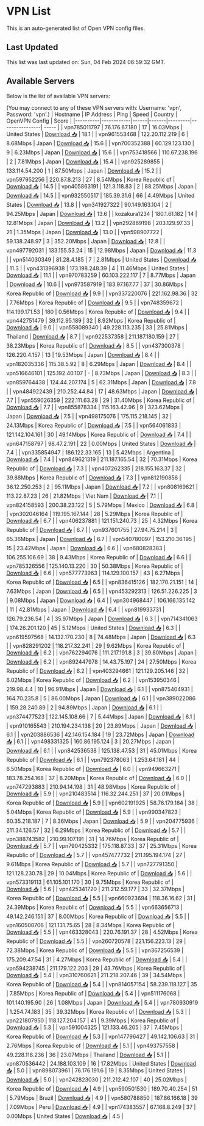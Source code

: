 # VPN List

This is an auto-generated list of Open VPN config files.

## Last Updated

This list was last updated on: Sun, 04 Feb 2024 06:59:32 GMT.

## Available Servers

Below is the list of available VPN servers:

(You may connect to any of these VPN servers with: Username: 'vpn', Password: 'vpn'.)
| Hostname | IP Address | Ping | Speed | Country | OpenVPN Config | Score |
|----------|------------|------|-------|---------|----------------| ----- |
| vpn785011797 | 76.176.67.180 | 17 | 16.03Mbps | United States | [Download 📥](./configs/server_0_US.ovpn) | 18.1 |
| vpn961553468 | 122.20.112.219 | 6 | 8.68Mbps | Japan | [Download 📥](./configs/server_1_JP.ovpn) | 15.6 |
| vpn700352388 | 60.129.123.130 | 9 | 6.23Mbps | Japan | [Download 📥](./configs/server_2_JP.ovpn) | 15.6 |
| vpn753418566 | 110.67.238.196 | 2 | 7.81Mbps | Japan | [Download 📥](./configs/server_3_JP.ovpn) | 15.4 |
| vpn925289855 | 133.114.54.200 | 1 | 87.50Mbps | Japan | [Download 📥](./configs/server_4_JP.ovpn) | 15.2 |
| vpn597952256 | 220.87.8.213 | 27 | 8.54Mbps | Korea Republic of | [Download 📥](./configs/server_5_KR.ovpn) | 14.5 |
| vpn405863191 | 121.3.118.83 | 2 | 88.25Mbps | Japan | [Download 📥](./configs/server_6_JP.ovpn) | 14.5 |
| vpn932550517 | 185.39.31.6 | 66 | 4.49Mbps | United States | [Download 📥](./configs/server_7_US.ovpn) | 13.8 |
| vpn341927322 | 90.149.163.104 | 2 | 94.25Mbps | Japan | [Download 📥](./configs/server_8_JP.ovpn) | 13.6 |
| kozakura1234 | 180.1.61.182 | 14 | 12.81Mbps | Japan | [Download 📥](./configs/server_9_JP.ovpn) | 13.2 |
| vpn292869198 | 203.129.97.33 | 21 | 1.35Mbps | Japan | [Download 📥](./configs/server_10_JP.ovpn) | 13.0 |
| vpn598907722 | 59.138.248.97 | 3 | 352.20Mbps | Japan | [Download 📥](./configs/server_11_JP.ovpn) | 12.8 |
| vpn497792031 | 133.155.53.24 | 15 | 12.98Mbps | Japan | [Download 📥](./configs/server_12_JP.ovpn) | 11.3 |
| vpn514030349 | 81.28.4.185 | 7 | 2.81Mbps | United States | [Download 📥](./configs/server_13_US.ovpn) | 11.3 |
| vpn431396938 | 173.198.248.39 | 4 | 11.46Mbps | United States | [Download 📥](./configs/server_14_US.ovpn) | 11.1 |
| vpn970783259 | 60.103.222.117 | 7 | 8.77Mbps | Japan | [Download 📥](./configs/server_15_JP.ovpn) | 10.6 |
| vpn973587919 | 183.97.167.77 | 37 | 30.86Mbps | Korea Republic of | [Download 📥](./configs/server_16_KR.ovpn) | 9.9 |
| vpn337220076 | 221.162.98.36 | 32 | 7.76Mbps | Korea Republic of | [Download 📥](./configs/server_17_KR.ovpn) | 9.5 |
| vpn748359672 | 114.199.171.53 | 180 | 0.56Mbps | Korea Republic of | [Download 📥](./configs/server_18_KR.ovpn) | 9.4 |
| vpn442751479 | 39.112.95.189 | 32 | 8.92Mbps | Korea Republic of | [Download 📥](./configs/server_19_KR.ovpn) | 9.0 |
| vpn558089340 | 49.228.113.235 | 33 | 25.81Mbps | Thailand | [Download 📥](./configs/server_20_TH.ovpn) | 8.7 |
| vpn922537358 | 211.187.180.159 | 27 | 38.23Mbps | Korea Republic of | [Download 📥](./configs/server_21_KR.ovpn) | 8.5 |
| vpn437300378 | 126.220.4.157 | 13 | 19.53Mbps | Japan | [Download 📥](./configs/server_22_JP.ovpn) | 8.4 |
| vpn182035336 | 115.38.5.92 | 8 | 6.29Mbps | Japan | [Download 📥](./configs/server_23_JP.ovpn) | 8.4 |
| vpn516646101 | 125.192.40.107 | - | 8.73Mbps | Japan | [Download 📥](./configs/server_24_JP.ovpn) | 8.3 |
| vpn859764438 | 124.44.207.174 | 5 | 62.31Mbps | Japan | [Download 📥](./configs/server_25_JP.ovpn) | 7.8 |
| vpn484922439 | 210.252.44.84 | 17 | 48.63Mbps | Japan | [Download 📥](./configs/server_26_JP.ovpn) | 7.7 |
| vpn559026359 | 222.111.63.28 | 29 | 31.40Mbps | Korea Republic of | [Download 📥](./configs/server_27_KR.ovpn) | 7.7 |
| vpn855878334 | 115.163.42.96 | 9 | 323.62Mbps | Japan | [Download 📥](./configs/server_28_JP.ovpn) | 7.5 |
| vpn498175076 | 175.115.218.145 | 32 | 24.13Mbps | Korea Republic of | [Download 📥](./configs/server_29_KR.ovpn) | 7.5 |
| vpn564061833 | 121.142.104.161 | 30 | 49.14Mbps | Korea Republic of | [Download 📥](./configs/server_30_KR.ovpn) | 7.4 |
| vpn647158797 | 98.47.2.191 | 22 | 0.00Mbps | United States | [Download 📥](./configs/server_31_US.ovpn) | 7.4 |
| vpn335854947 | 186.122.33.165 | 13 | 5.42Mbps | Argentina | [Download 📥](./configs/server_32_AR.ovpn) | 7.4 |
| vpn849621319 | 211.187.165.54 | 32 | 70.31Mbps | Korea Republic of | [Download 📥](./configs/server_33_KR.ovpn) | 7.3 |
| vpn407262335 | 218.155.163.37 | 32 | 39.88Mbps | Korea Republic of | [Download 📥](./configs/server_34_KR.ovpn) | 7.3 |
| vpn812190856 | 36.12.250.253 | 2 | 95.11Mbps | Japan | [Download 📥](./configs/server_35_JP.ovpn) | 7.2 |
| vpn808169621 | 113.22.87.23 | 26 | 21.82Mbps | Viet Nam | [Download 📥](./configs/server_36_VN.ovpn) | 7.1 |
| vpn824158593 | 200.38.23.122 | 5 | 5.79Mbps | Mexico | [Download 📥](./configs/server_37_MX.ovpn) | 6.8 |
| vpn302046164 | 119.195.167.144 | 28 | 5.29Mbps | Korea Republic of | [Download 📥](./configs/server_38_KR.ovpn) | 6.7 |
| vpn406237881 | 121.151.240.73 | 25 | 4.32Mbps | Korea Republic of | [Download 📥](./configs/server_39_KR.ovpn) | 6.7 |
| vpn937601755 | 27.94.75.214 | 3 | 65.36Mbps | Japan | [Download 📥](./configs/server_40_JP.ovpn) | 6.7 |
| vpn540780097 | 153.210.36.195 | 15 | 23.42Mbps | Japan | [Download 📥](./configs/server_41_JP.ovpn) | 6.6 |
| vpn680828383 | 106.255.106.69 | 38 | 9.43Mbps | Korea Republic of | [Download 📥](./configs/server_42_KR.ovpn) | 6.6 |
| vpn785326556 | 125.140.13.220 | 30 | 50.38Mbps | Korea Republic of | [Download 📥](./configs/server_43_KR.ovpn) | 6.6 |
| vpn577773963 | 114.129.100.157 | 43 | 6.27Mbps | Korea Republic of | [Download 📥](./configs/server_44_KR.ovpn) | 6.5 |
| vpn836415126 | 182.170.21.151 | 14 | 7.63Mbps | Japan | [Download 📥](./configs/server_45_JP.ovpn) | 6.5 |
| vpn453292313 | 126.51.226.225 | 3 | 9.08Mbps | Japan | [Download 📥](./configs/server_46_JP.ovpn) | 6.4 |
| vpn304968447 | 106.166.135.142 | 11 | 42.81Mbps | Japan | [Download 📥](./configs/server_47_JP.ovpn) | 6.4 |
| vpn819933731 | 126.79.236.54 | 4 | 35.97Mbps | Japan | [Download 📥](./configs/server_48_JP.ovpn) | 6.3 |
| vpn714341063 | 174.26.201.120 | 45 | 5.12Mbps | United States | [Download 📥](./configs/server_49_US.ovpn) | 6.3 |
| vpn619597568 | 14.132.170.230 | 8 | 74.48Mbps | Japan | [Download 📥](./configs/server_50_JP.ovpn) | 6.3 |
| vpn828291202 | 118.217.32.241 | 29 | 9.62Mbps | Korea Republic of | [Download 📥](./configs/server_51_KR.ovpn) | 6.2 |
| vpn762294076 | 111.217.191.8 | 3 | 39.80Mbps | Japan | [Download 📥](./configs/server_52_JP.ovpn) | 6.2 |
| vpn892447978 | 14.43.75.197 | 24 | 27.50Mbps | Korea Republic of | [Download 📥](./configs/server_53_KR.ovpn) | 6.2 |
| vpn403294661 | 121.129.205.146 | 32 | 6.02Mbps | Korea Republic of | [Download 📥](./configs/server_54_KR.ovpn) | 6.2 |
| vpn153950346 | 219.98.4.4 | 10 | 96.91Mbps | Japan | [Download 📥](./configs/server_55_JP.ovpn) | 6.1 |
| vpn875404931 | 164.70.235.8 | 5 | 86.00Mbps | Japan | [Download 📥](./configs/server_56_JP.ovpn) | 6.1 |
| vpn389022086 | 159.28.240.89 | 2 | 94.89Mbps | Japan | [Download 📥](./configs/server_57_JP.ovpn) | 6.1 |
| vpn374477523 | 122.145.108.66 | 7 | 5.44Mbps | Japan | [Download 📥](./configs/server_58_JP.ovpn) | 6.1 |
| vpn910165543 | 210.194.234.138 | 20 | 23.89Mbps | Japan | [Download 📥](./configs/server_59_JP.ovpn) | 6.1 |
| vpn203886536 | 42.146.154.184 | 19 | 23.72Mbps | Japan | [Download 📥](./configs/server_60_JP.ovpn) | 6.1 |
| vpn498331325 | 160.86.195.124 | 3 | 20.27Mbps | Japan | [Download 📥](./configs/server_61_JP.ovpn) | 6.1 |
| vpn842536538 | 125.138.47.53 | 31 | 45.01Mbps | Korea Republic of | [Download 📥](./configs/server_62_KR.ovpn) | 6.1 |
| vpn792378063 | 1.253.64.181 | 44 | 6.50Mbps | Korea Republic of | [Download 📥](./configs/server_63_KR.ovpn) | 6.0 |
| vpn949663271 | 183.78.254.168 | 37 | 8.20Mbps | Korea Republic of | [Download 📥](./configs/server_64_KR.ovpn) | 6.0 |
| vpn747293883 | 210.94.14.198 | 31 | 48.98Mbps | Korea Republic of | [Download 📥](./configs/server_65_KR.ovpn) | 5.9 |
| vpn210483514 | 116.32.244.251 | 37 | 20.01Mbps | Korea Republic of | [Download 📥](./configs/server_66_KR.ovpn) | 5.9 |
| vpn602191925 | 58.76.179.184 | 38 | 5.04Mbps | Korea Republic of | [Download 📥](./configs/server_67_KR.ovpn) | 5.9 |
| vpn990347823 | 60.35.218.187 | 7 | 8.36Mbps | Japan | [Download 📥](./configs/server_68_JP.ovpn) | 5.9 |
| vpn204775936 | 211.34.126.57 | 32 | 6.29Mbps | Korea Republic of | [Download 📥](./configs/server_69_KR.ovpn) | 5.7 |
| vpn388743582 | 210.99.107.191 | 31 | 14.76Mbps | Korea Republic of | [Download 📥](./configs/server_70_KR.ovpn) | 5.7 |
| vpn790425332 | 175.118.87.33 | 37 | 25.31Mbps | Korea Republic of | [Download 📥](./configs/server_71_KR.ovpn) | 5.7 |
| vpn457477732 | 211.195.194.174 | 27 | 9.61Mbps | Korea Republic of | [Download 📥](./configs/server_72_KR.ovpn) | 5.7 |
| vpn727791350 | 121.128.230.78 | 29 | 10.04Mbps | Korea Republic of | [Download 📥](./configs/server_73_KR.ovpn) | 5.6 |
| vpn573319113 | 61.105.101.170 | 30 | 9.75Mbps | Korea Republic of | [Download 📥](./configs/server_74_KR.ovpn) | 5.6 |
| vpn425341720 | 211.212.59.177 | 33 | 32.37Mbps | Korea Republic of | [Download 📥](./configs/server_75_KR.ovpn) | 5.5 |
| vpn660923694 | 118.36.16.62 | 31 | 24.39Mbps | Korea Republic of | [Download 📥](./configs/server_76_KR.ovpn) | 5.5 |
| vpn663656713 | 49.142.246.151 | 37 | 8.00Mbps | Korea Republic of | [Download 📥](./configs/server_77_KR.ovpn) | 5.5 |
| vpn160500706 | 121.131.75.65 | 28 | 8.34Mbps | Korea Republic of | [Download 📥](./configs/server_78_KR.ovpn) | 5.5 |
| vpn463328043 | 220.76.191.37 | 28 | 4.52Mbps | Korea Republic of | [Download 📥](./configs/server_79_KR.ovpn) | 5.5 |
| vpn260720578 | 221.156.223.13 | 29 | 72.38Mbps | Korea Republic of | [Download 📥](./configs/server_80_KR.ovpn) | 5.5 |
| vpn367256539 | 175.209.47.54 | 31 | 4.27Mbps | Korea Republic of | [Download 📥](./configs/server_81_KR.ovpn) | 5.4 |
| vpn594238745 | 211.179.122.203 | 29 | 43.76Mbps | Korea Republic of | [Download 📥](./configs/server_82_KR.ovpn) | 5.4 |
| vpn310760621 | 211.218.207.46 | 39 | 34.54Mbps | Korea Republic of | [Download 📥](./configs/server_83_KR.ovpn) | 5.4 |
| vpn814057154 | 58.239.118.127 | 35 | 7.85Mbps | Korea Republic of | [Download 📥](./configs/server_84_KR.ovpn) | 5.4 |
| vpn511176068 | 101.140.195.90 | 26 | 1.08Mbps | Japan | [Download 📥](./configs/server_85_JP.ovpn) | 5.4 |
| vpn780930919 | 1.254.74.183 | 35 | 39.32Mbps | Korea Republic of | [Download 📥](./configs/server_86_KR.ovpn) | 5.3 |
| vpn221807950 | 118.127.204.157 | 41 | 9.39Mbps | Korea Republic of | [Download 📥](./configs/server_87_KR.ovpn) | 5.3 |
| vpn591004325 | 121.133.46.205 | 37 | 7.45Mbps | Korea Republic of | [Download 📥](./configs/server_88_KR.ovpn) | 5.3 |
| vpn147796427 | 49.142.106.63 | 31 | 2.76Mbps | Korea Republic of | [Download 📥](./configs/server_89_KR.ovpn) | 5.1 |
| vpn493757558 | 49.228.118.236 | 36 | 23.07Mbps | Thailand | [Download 📥](./configs/server_90_TH.ovpn) | 5.1 |
| vpn870536442 | 24.188.103.109 | 16 | 17.82Mbps | United States | [Download 📥](./configs/server_91_US.ovpn) | 5.0 |
| vpn898073961 | 76.176.191.6 | 19 | 8.35Mbps | United States | [Download 📥](./configs/server_92_US.ovpn) | 5.0 |
| vpn242823030 | 211.212.42.107 | 40 | 25.02Mbps | Korea Republic of | [Download 📥](./configs/server_93_KR.ovpn) | 4.9 |
| vpn590501530 | 189.70.40.254 | 51 | 5.79Mbps | Brazil | [Download 📥](./configs/server_94_BR.ovpn) | 4.9 |
| vpn580788850 | 187.86.166.18 | 39 | 7.09Mbps | Peru | [Download 📥](./configs/server_95_PE.ovpn) | 4.9 |
| vpn174383557 | 67.168.8.249 | 37 | 0.00Mbps | United States | [Download 📥](./configs/server_96_US.ovpn) | 4.5 |
